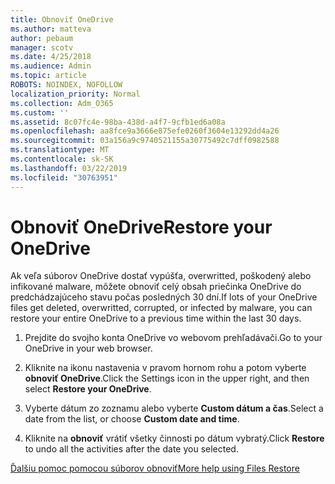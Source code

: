 ```yaml
---
title: Obnoviť OneDrive
ms.author: matteva
author: pebaum
manager: scotv
ms.date: 4/25/2018
ms.audience: Admin
ms.topic: article
ROBOTS: NOINDEX, NOFOLLOW
localization_priority: Normal
ms.collection: Adm_O365
ms.custom: ''
ms.assetid: 8c07fc4e-98ba-438d-a4f7-9cfb1ed6a08a
ms.openlocfilehash: aa8fce9a3666e875efe0260f3604e13292dd4a26
ms.sourcegitcommit: 03a156a9c9740521155a30775492c7dff0982588
ms.translationtype: MT
ms.contentlocale: sk-SK
ms.lasthandoff: 03/22/2019
ms.locfileid: "30763951"
---
```

# <a name="restore-your-onedrive"></a><span data-ttu-id="da4e1-102">Obnoviť OneDrive</span><span class="sxs-lookup"><span data-stu-id="da4e1-102">Restore your OneDrive</span></span>

<span data-ttu-id="da4e1-103">Ak veľa súborov OneDrive dostať vypúšťa, overwritted, poškodený alebo infikované malware, môžete obnoviť celý obsah priečinka OneDrive do predchádzajúceho stavu počas posledných 30 dní.</span><span class="sxs-lookup"><span data-stu-id="da4e1-103">If lots of your OneDrive files get deleted, overwritted, corrupted, or infected by malware, you can restore your entire OneDrive to a previous time within the last 30 days.</span></span>
  
1. <span data-ttu-id="da4e1-104">Prejdite do svojho konta OneDrive vo webovom prehľadávači.</span><span class="sxs-lookup"><span data-stu-id="da4e1-104">Go to your OneDrive in your web browser.</span></span>
    
2. <span data-ttu-id="da4e1-105">Kliknite na ikonu nastavenia v pravom hornom rohu a potom vyberte **obnoviť OneDrive**.</span><span class="sxs-lookup"><span data-stu-id="da4e1-105">Click the Settings icon in the upper right, and then select **Restore your OneDrive**.</span></span>
    
3. <span data-ttu-id="da4e1-106">Vyberte dátum zo zoznamu alebo vyberte **Custom dátum a čas**.</span><span class="sxs-lookup"><span data-stu-id="da4e1-106">Select a date from the list, or choose **Custom date and time**.</span></span>
    
4. <span data-ttu-id="da4e1-107">Kliknite na **obnoviť** vrátiť všetky činnosti po dátum vybratý.</span><span class="sxs-lookup"><span data-stu-id="da4e1-107">Click **Restore** to undo all the activities after the date you selected.</span></span> 
    
[<span data-ttu-id="da4e1-108">Ďalšiu pomoc pomocou súborov obnoviť</span><span class="sxs-lookup"><span data-stu-id="da4e1-108">More help using Files Restore</span></span>](https://go.microsoft.com/fwlink/?linkid=872874)
  

